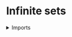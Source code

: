 #  Infinite sets

<details><summary>Imports</summary>
```agda
module set-theory.infinite-sets where

open import elementary-number-theory.natural-numbers

open import foundation.mere-embeddings
open import foundation.existential-quantification
open import foundation.propositions
open import foundation.sets
open import foundation.universe-levels

open import univalent-combinatorics.standard-finite-types
```
</details>

## Idea

A set `A` is said to be infinite if it contains arbitrarily large finite subsets.

## Definition

```agda
is-infinite-Set-Prop : {l : Level} → Set l → Prop l
is-infinite-Set-Prop X = Π-Prop ℕ (λ n → mere-emb-Prop (Fin n) (type-Set X))

is-infinite-Set : {l : Level} → Set l → UU l
is-infinite-Set X = type-Prop (is-infinite-Set-Prop X)
```
